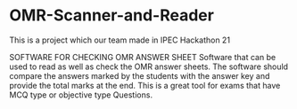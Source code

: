 # OMR-Scanner-and-Reader
This is a project which our team made in IPEC Hackathon 21

SOFTWARE FOR CHECKING OMR ANSWER SHEET
Software that can be used to read as well as check the OMR answer sheets. The software should compare the answers marked by the students with the answer key and provide the total marks at the end. This is a great tool for exams that have MCQ type or objective type Questions.
